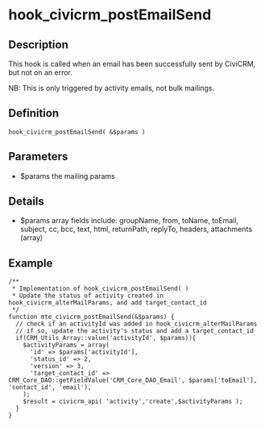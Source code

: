 # hook_civicrm_postEmailSend

## Description

This hook is called when an email has been successfully sent by CiviCRM,
but not on an error.

NB: This is only triggered by activity emails, not bulk mailings.

## Definition

    hook_civicrm_postEmailSend( &$params )

## Parameters

-   $params the mailing params

## Details

-   $params array fields include: groupName, from, toName, toEmail,
    subject, cc, bcc, text, html, returnPath, replyTo, headers,
    attachments (array)

## Example

    /**
     * Implementation of hook_civicrm_postEmailSend( )
     * Update the status of activity created in hook_civicrm_alterMailParams, and add target_contact_id
     */
    function mte_civicrm_postEmailSend(&$params) {
      // check if an activityId was added in hook_civicrm_alterMailParams
      // if so, update the activity's status and add a target_contact_id
      if(CRM_Utils_Array::value('activityId', $params)){
        $activityParams = array(
          'id' => $params['activityId'],
          'status_id' => 2,
          'version' => 3,
          'target_contact_id' => CRM_Core_DAO::getFieldValue('CRM_Core_DAO_Email', $params['toEmail'], 'contact_id', 'email'),
        );
        $result = civicrm_api( 'activity','create',$activityParams );
      }
    }